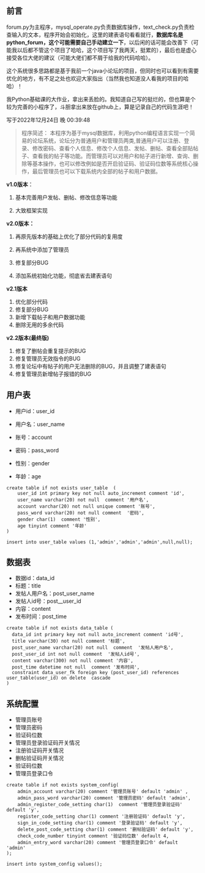 ## 前言

forum.py为主程序，mysql_operate.py负责数据库操作，text_check.py负责检查输入的文本，程序开始会初始化，这里的建表语句看看就行，**数据库名是python_forum，这个可能需要自己手动建立一下**，以后闲的话可能会改善下（可能我以后都不管这个项目了哈哈，这个项目写了我两天，挺累的），最后也是虚心接受各位大佬的建议（可能大佬们都不屑于给我的代码哈哈）。

这个系统很多思路都是基于我前一个java小论坛的项目，但同时也可以看到有需要优化的地方，有不足之处也欢迎大家指出（当然我也知道没人看我的项目的哈哈）！

我Python基础课的大作业，拿出来丢脸的。我知道自己写的挺烂的，但也算是个较为完善的小程序了，斗胆拿出来放在github上，算是记录自己的代码生涯吧！

写于2022年12月24日 晚 00:39:48

>程序简述：
>本程序为基于mysql数据库，利用python编程语言实现一个简易的论坛系统，论坛分为普通用户和管理员两类,普通用户可以注册、登录、修改密码、查看个人信息、修改个人信息、发帖、删帖、查看全部贴帖子、查看我的帖子等功能。而管理员可以对用户和帖子进行新增、查询、删除等基本操作，也可以修改例如是否开启验证码、验证码位数等系统核心操作，最后管理员也可以下载系统内全部的帖子和用户数据。



**v1.0版本**：

1. 基本完善用户发帖、删帖、修改信息等功能

2. 大致框架实现



**v2.0版本：**

1. 再原先版本的基础上优化了部分代码的复用度

2. 再系统中添加了管理员
3. 修复部分BUG
4. 添加系统初始化功能，彻底省去建表语句



**v2.1版本**

1. 优化部分代码
2. 修复部分BUG
3. 新增下载帖子和用户数据功能
4. 删除无用的多余代码



**v2.2版本(最终版)**

1. 修复了删帖会重复提示的BUG
2. 修复管理员无效指令的BUG
3. 修复论坛中有帖子的用户无法删除的BUG，并且调整了建表语句
4. 修复管理员新增帖子报错的BUG





## 用户表

- 用户id：user_id

- 用户名：user_name
- 账号：account
- 密码：pass_word
- 性别：gender
- 年龄：age

```mysql
create table if not exists user_table  (
    user_id int primary key not null auto_increment comment 'id',
    user_name varchar(20) not null  comment '用户名',
    account varchar(20) not null unique comment '账号',
    pass_word varchar(20) not null comment  '密码',
    gender char(1)  comment '性别',
    age tinyint comment '年龄'
)

insert into user_table values (1,'admin','admin','admin',null,null);
```



## 数据表

- 数据id：data_id
- 标题：title
- 发帖人用户名：post_user_name
- 发帖人id号：post__user_id
- 内容：content
- 发布时间：post_time

```mysql
create table if not exists data_table (
  data_id int primary key not null auto_increment comment 'id号',
  title varchar(30) not null comment '标题',
  post_user_name varchar(20) not null  comment  '发帖人用户名',
  post_user_id int not null comment  '发帖人id号',
  content varchar(300) not null comment '内容',
  post_time datetime not null  comment '发布时间',
  constraint data_user_fk foreign key (post_user_id) references user_table(user_id) on delete  cascade
)
```



## 系统配置

- 管理员账号
- 管理员密码
- 验证码位数
- 管理员登录验证码开关情况
- 注册验证码开关情况
- 删帖验证码开关情况
- 验证码位数
- 管理员登录口令

```mysql
create table if not exists system_config(
    admin_account varchar(20) comment '管理员账号' default 'admin' ,
    admin_pass_word varchar(20) comment '管理员密码' default 'admin',
    admin_register_code_setting char(1)  comment '管理员登录验证码' default 'y',
    register_code_setting char(1) comment '注册验证码' default 'y',
    sign_in_code_setting char(1) comment '登录验证码' default 'y',
    delete_post_code_setting char(1) comment '删帖验证码' default 'y',
    check_code_number tinyint comment '验证码位数' default 4,
    admin_entry_word varchar(20) comment '管理员登录口令' default 'admin'
);

insert into system_config values();
```

